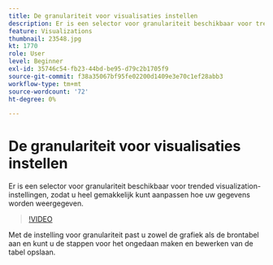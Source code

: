 ```yaml
---
title: De granulariteit voor visualisaties instellen
description: Er is een selector voor granulariteit beschikbaar voor trended visualization-instellingen, zodat u heel gemakkelijk kunt aanpassen hoe uw gegevens worden weergegeven.
feature: Visualizations
thumbnail: 23548.jpg
kt: 1770
role: User
level: Beginner
exl-id: 35746c54-fb23-44bd-be95-d79c2b1705f9
source-git-commit: f38a35067bf95fe02200d1409e3e70c1ef28abb3
workflow-type: tm+mt
source-wordcount: '72'
ht-degree: 0%

---
```


# De granulariteit voor visualisaties instellen

Er is een selector voor granulariteit beschikbaar voor trended visualization-instellingen, zodat u heel gemakkelijk kunt aanpassen hoe uw gegevens worden weergegeven.

>[!VIDEO](https://video.tv.adobe.com/v/23548/?quality=12&learn=on)

Met de instelling voor granulariteit past u zowel de grafiek als de brontabel aan en kunt u de stappen voor het ongedaan maken en bewerken van de tabel opslaan.

